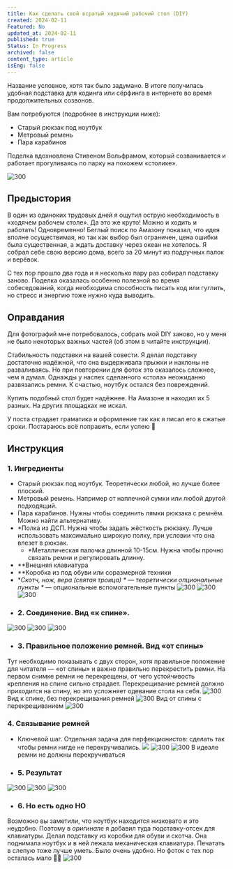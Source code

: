 ```yaml
---
title: Как сделать свой всратый ходячий рабочий стол (DIY)
created: 2024-02-11
Featured: No
updated_at: 2024-02-11
published: true
Status: In Progress
archived: false
content_type: article
isEng: false
---
```

Название условное, хотя так было задумано. В итоге получилась удобная подставка для кодинга или сёрфинга в интернете во время продолжительных созвонов.

Вам потребуются (подробнее в инструкции ниже): 

- Старый рюкзак под ноутбук
- Метровый ремень
- Пара карабинов

Поделка вдохновлена Стивеном Вольфрамом, который созванивается и работает прогуливаясь по парку на похожем «столике».

![300](https://i.vas3k.club/04d2df01f77156658e07e9b996ba75bf2f3ecbe7136f441bbab5ef06c2656033.jpg)

## Предыстория

В один из одиноких трудовых дней я ощутил острую необходимость в «ходячем рабочем столе». Да это же круто! Можно и ходить и работать! Одновременно!
Беглый поиск по Амазону показал, что идея вполне осуществимая, но так как выбор был ограничен, цена ошибки была существенная, а ждать доставку через океан не хотелось. Я собрал себе свою версию дома, всего за 20 минут из подручных палок и верёвок.

С тех пор прошло два года и я несколько пару раз собирал подставку заново. Поделка оказалась особенно полезной во время собеседований, когда необходима способность писать код или гуглить, но стресс и энергию тоже нужно куда выводить.

## Оправдания

Для фотографий мне потребовалось, собрать мой DIY заново, но у меня не было некоторых важных частей (об этом в читайте инструкции).

Стабильность подставки на вашей совести. Я делал подставку достаточно надёжной, что она выдерживала прыжки и наклоны не разваливаясь. Но при повторении для фоток это оказалось сложнее, чем я думал. Однажды у наспех сделанного «стола» неожиданно развязались ремни. К счастью, ноутбук остался без повреждений.

Купить подобный стол будет надёжнее. На Амазоне я находил их 5 разных. На других площадках не искал.

У поста страдает граматика и оформление так как я писал его в сжатые сроки. Постараюсь всё поправить, если успею 💋

## Инструкция

### 1. Ингредиенты

- Старый рюкзак под ноутбук. Теоретически любой, но лучше более плоский.
- Метровый ремень. Например от наплечной сумки или любой другой подходящий.
- Пара карабинов. Нужны чтобы соединить лямки рюкзака с ремнём. Можно найти альтернативу.
- \*Полка из ДСП. Нужна чтобы задать жёсткость рюкзаку. Лучше использовать максимально широкую полку, при условии что она влезет в рюкзак.
  - \*Металлическая палочка длинной 10-15см. Нужна чтобы прочно связать ремни и регулировать длинну.
- \**Внешняя клавиатура
- \**Коробка из под обуви или соразмерной техники
- \**Скотч, нож, вера (святая троица)
\* — теоретически опциональные пункты
\** — опциональные вспомогательные пункты
![300](https://i.vas3k.club/6d8d670f2a98be23677ad041baaf4d03b9aa1aff4adb1285f1d9be4470f144bb.jpg)
![300](https://i.vas3k.club/68f904c020142ca869e97673ad63ef04a90742c1f76fd26d95ac2d69faf49a02.jpg)
![300](https://i.vas3k.club/914aa29bf31d0bbdb3e2ba761767ed5edca94053f563f791a0115ddc44e6e57d.jpg)
- ### 2. Соединение. Вид «к спине».
![300](https://i.vas3k.club/4f02370edd0df0c81ef79c1ec0836ab17d22ef6cde17b136fd23de77c80a5273.jpg)
![300](https://i.vas3k.club/4d1980cea075177f67c3b7e7921f50961e57ec89cb0296d6e6ae3f58bcdeee71.jpg)
![300](https://i.vas3k.club/f2da20dc6c67026d8d96cc1445c683ba409fa311c3c0c990f7a459c4d581e824.jpg)
- ### 3. Правильное положение ремней. Вид «от спины»
Тут необходимо показывать с двух сторон, хотя правильное положение для читателя — «от спины» и важно правильно перекрестить ремни. На первом снимке ремни не перекрещены, от чего устойчивость крепления на спине сильно страдает. Перекрещивание ремней должно приходится на спину, но это усложняет одевание стола на себя.
![300](https://i.vas3k.club/90b7c166b963ad8f62647db768770c1f4c5811f2ca4a1cd73f573d28c327d4d3.jpg)
Вид к спине, без перекрещивания ремней
![300](https://i.vas3k.club/fc42440e42f30e1a032ae503f3cae07e3d775ec43a976ac7e5cea39da6535ea4.jpg)
Вид от спины с перекрещиванием
![300](https://i.vas3k.club/22a111b8f018ed463285b0c9183a74d074cc4b98eac645829cc7fe034f2bd404.jpg)
### 4. Связывание ремней
- Ключевой шаг. Отдельная задача для перфекционистов: сделать так чтобы ремни нигде не перекручивались.
![](https://i.vas3k.club/7e6952b2c25ea2bfd62247221dfe8afefea0aa5f7be0a9492af4cce595521c94.jpg)
![300](https://i.vas3k.club/01073d8ba8d5ede938532f5eb7fd7eb85ed8314c1931180f90f8bf72d0228158.jpg)
![300](https://i.vas3k.club/a6ed19ce3ac5ca78d2592c02ab5f39a7a5a482ff7edc38e00d916fb91cba8133.jpg)
В идеале ремни не должны перекручиваться
- ### 5. Результат
![300](https://i.vas3k.club/6e30f9f0a6ed984f11eb07c4bf9e9d6d87a40e412197a1de5ab64c2914ef3244.jpg)
![300](https://i.vas3k.club/6a3403f4b62a8599bb395437bbe01795a7611ed30bf8caad1b471712f0b3e739.jpg)
![300](https://i.vas3k.club/9c13e7becddfdf97984b00c0519ec96689d8e5270d94d1dc41570dcc99511437.jpg)
- ### 6. Но есть одно НО
Возможно вы заметили, что ноутбук находится низковато и это неудобно. Поэтому в *оригинале* я добавил туда подставку-отсек для клавиатуры.
Делал подставку из коробки для обуви и скотча. Она поднимала ноутбук и в ней лежала механическая клавиатура. Печатать в слепую тоже лучше уметь. Было очень удобно. Но фоток с тех пор осталась мало 🤷‍♂️
![300](https://i.vas3k.club/f0e464f021db44dabc798355587f4a193c51ca26d507027b3c5fb2cbb1c4dd09.jpg)
